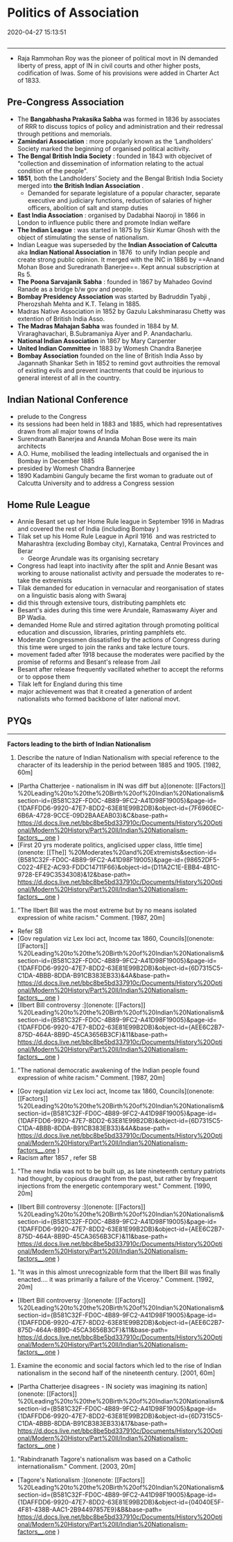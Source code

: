 # Politics of Association

2020-04-27 15:13:51

```toc
```

---

- Raja Rammohan Roy was the pioneer of political movt in IN demanded liberty of press, appt of IN in civil courts and other higher posts, codification of lwas. Some of his provisions were added in Charter Act of 1833.

## Pre-Congress Association

- The **Bangabhasha Prakasika Sabha** was formed in 1836 by associates of RRR to discuss topics of policy and administration and their redressal through petitions and memorials.
- **Zamindari Association** : more popularly known as the ‘Landholders’ Society marked the beginning of organised political acitivity.
- **The Bengal British India Society** : founded in 1843 with objecivet of “collection and dissemination of information relating to the actual condition of the people".
- **1851**, both the Landholders’ Society and the Bengal British India Society merged into **the British Indian Association** .
	- Demanded for separate legislature of a popular character, separate executive and judiciary functions, reduction of salaries of higher officers, abolition of salt and stamp duties
- **East India Association** : organised by Dadabhai Naoroji in 1866 in London to influence public there and promote Indian welfare
- **The Indian League** : was started in 1875 by Sisir Kumar Ghosh with the object of stimulating the sense of nationalism.
- Indian League was superseded by the **Indian Association of Calcutta** aka **Indian National Association** in 1876  to unify Indian people and create strong public opinion. It merged with the INC in 1886 by ==Anand Mohan Bose and Suredranath Banerjee==. Kept annual subscription at Rs 5.
- **The Poona Sarvajanik Sabha** : founded in 1867 by Mahadeo Govind Ranade as a bridge b/w gov and people.
- **Bombay Presidency Association** was started by Badruddin Tyabji , Pherozshah Mehta and K.T. Telang in 1885.
- Madras Native Association in 1852 by Gazulu Lakshminarasu Chetty was extention of British India Asso.
- **The Madras Mahajan Sabha** was founded in 1884 by M. Viraraghavachari, B.Subramaniya Aiyer and P. Anandacharlu.
- **National Indian Association** in 1867 by Mary Carpenter
- **United Indian Committee** in 1883 by Womesh Chandra Banerjee
- **Bombay Association** founded on the line of British India Asso by Jagannath Shankar Seth in 1852 to remind govt authroities the removal of existing evils and prevent inactments that could be injurious to general interest of all in the country.

## Indian National Conference

- prelude to the Congress
- its sessions had been held in 1883 and 1885, which had representatives drawn from all major towns of India
- Surendranath Banerjea and Ananda Mohan Bose were its main architects
- A.O. Hume, mobilised the leading intellectuals and organised the in Bombay in December 1885
- presided by Womesh Chandra Bannerjee
- 1890 Kadambini Ganguly became the first woman to graduate out of Calcutta University and to address a Congress session

## Home Rule League

- Annie Besant set up her Home Rule league in September 1916 in Madras and covered the rest of India (including Bombay )
- Tilak set up his Home Rule League in April 1916  and was restricted to Maharashtra (excluding Bombay city), Karnataka, Central Provinces and Berar
	- George Arundale was its organising secretary
- Congress had leapt into inactivity after the split and Annie Besant was working to arouse nationalist activity and persuade the moderates to re-take the extremists
- Tilak demanded for education in vernacular and reorganisation of states on a linguistic basis along with Swaraj
- did this through extensive tours, distributing pamphlets etc
- Besant's aides during this time were Arundale, Ramaswamy Aiyer and BP Wadia.
- demanded Home Rule and stirred agitation through promoting political education and discussion, libraries, printing pamphlets etc.
- Moderate Congressmen dissatisfied by the actions of Congress during this time were urged to join the ranks and take lecture tours.
- movement faded after 1918 because the moderates were pacified by the promise of reforms and Besant's release from Jail
- Besant after release frequently vacillated whether to accept the reforms or to oppose them
- Tilak left for England during this time
- major achievement was that it created a generation of ardent nationalists who formed backbone of later national movt.

## PYQs

---

**Factors leading to the birth of Indian Nationalism**

1. Describe the nature of Indian Nationalism with special reference to the character of its
leadership in the period between 1885 and 1905. [1982, 60m]
- [Partha Chatterjee - nationalism in IN was diff but a](onenote: [[Factors]] %20Leading%20to%20the%20Birth%20of%20Indian%20Nationalism&section-id={B581C32F-FD0C-4B89-9FC2-A41D98F19005}&page-id={1DAFFDD6-9920-47E7-8DD2-63E81E99B2DB}&object-id={7F6960EC-6B6A-4728-9CCE-09D2BAAEAB03}&C&base-path= <https://d.docs.live.net/bbc8be5bd337910c/Documents/History%20Optional/Modern%20History/Part%20II/Indian%20Nationalism-factors__.one> )
- [First 20 yrs moderate politics, anglicised upper class, little time](onenote: [[The]] %20Moderates%20and%20Extremists&section-id={B581C32F-FD0C-4B89-9FC2-A41D98F19005}&page-id={98652DF5-C022-4FE2-AC93-FDDC14711F66}&object-id={D11A2C1E-EBB4-4B1C-9728-EF49C3534308}&12&base-path= <https://d.docs.live.net/bbc8be5bd337910c/Documents/History%20Optional/Modern%20History/Part%20II/Indian%20Nationalism-factors__.one> )

1. "The Ilbert Bill was the most extreme but by no means isolated expression of white
racism." Comment. [1987, 20m]
- Refer SB
- [Gov regulation viz Lex loci act, Income tax 1860, Councils](onenote: [[Factors]] %20Leading%20to%20the%20Birth%20of%20Indian%20Nationalism&section-id={B581C32F-FD0C-4B89-9FC2-A41D98F19005}&page-id={1DAFFDD6-9920-47E7-8DD2-63E81E99B2DB}&object-id={6D7315C5-C1DA-4BBB-8DDA-B91CB383EB33}&4A&base-path= <https://d.docs.live.net/bbc8be5bd337910c/Documents/History%20Optional/Modern%20History/Part%20II/Indian%20Nationalism-factors__.one> )
- [Ilbert Bill controversy :](onenote: [[Factors]] %20Leading%20to%20the%20Birth%20of%20Indian%20Nationalism&section-id={B581C32F-FD0C-4B89-9FC2-A41D98F19005}&page-id={1DAFFDD6-9920-47E7-8DD2-63E81E99B2DB}&object-id={AEE6C2B7-875D-464A-8B9D-45CA3656B3CF}&11&base-path= <https://d.docs.live.net/bbc8be5bd337910c/Documents/History%20Optional/Modern%20History/Part%20II/Indian%20Nationalism-factors__.one> )

1. "The national democratic awakening of the Indian people found expression of white
racism." Comment. [1987, 20m]
- [Gov regulation viz Lex loci act, Income tax 1860, Councils](onenote: [[Factors]] %20Leading%20to%20the%20Birth%20of%20Indian%20Nationalism&section-id={B581C32F-FD0C-4B89-9FC2-A41D98F19005}&page-id={1DAFFDD6-9920-47E7-8DD2-63E81E99B2DB}&object-id={6D7315C5-C1DA-4BBB-8DDA-B91CB383EB33}&4A&base-path= <https://d.docs.live.net/bbc8be5bd337910c/Documents/History%20Optional/Modern%20History/Part%20II/Indian%20Nationalism-factors__.one> )
- Racism after 1857 , refer SB

1. "The new India was not to be built up, as late nineteenth century patriots had thought, by copious draught from the past, but rather by frequent injections from the energetic
contemporary west." Comment. [1990, 20m]
- [Ilbert Bill controversy :](onenote: [[Factors]] %20Leading%20to%20the%20Birth%20of%20Indian%20Nationalism&section-id={B581C32F-FD0C-4B89-9FC2-A41D98F19005}&page-id={1DAFFDD6-9920-47E7-8DD2-63E81E99B2DB}&object-id={AEE6C2B7-875D-464A-8B9D-45CA3656B3CF}&11&base-path= <https://d.docs.live.net/bbc8be5bd337910c/Documents/History%20Optional/Modern%20History/Part%20II/Indian%20Nationalism-factors__.one> )

1. "It was in this almost unrecognizable form that the Ilbert Bill was finally enacted…. it was
primarily a failure of the Viceroy." Comment. [1992, 20m]
- [Ilbert Bill controversy :](onenote: [[Factors]] %20Leading%20to%20the%20Birth%20of%20Indian%20Nationalism&section-id={B581C32F-FD0C-4B89-9FC2-A41D98F19005}&page-id={1DAFFDD6-9920-47E7-8DD2-63E81E99B2DB}&object-id={AEE6C2B7-875D-464A-8B9D-45CA3656B3CF}&11&base-path= <https://d.docs.live.net/bbc8be5bd337910c/Documents/History%20Optional/Modern%20History/Part%20II/Indian%20Nationalism-factors__.one> )

1. Examine the economic and social factors which led to the rise of Indian nationalism in the second half of the nineteenth century. [2001, 60m]
- [Partha Chatterjee disagrees - IN society was imagining its nation](onenote: [[Factors]] %20Leading%20to%20the%20Birth%20of%20Indian%20Nationalism&section-id={B581C32F-FD0C-4B89-9FC2-A41D98F19005}&page-id={1DAFFDD6-9920-47E7-8DD2-63E81E99B2DB}&object-id={6D7315C5-C1DA-4BBB-8DDA-B91CB383EB33}&17&base-path= <https://d.docs.live.net/bbc8be5bd337910c/Documents/History%20Optional/Modern%20History/Part%20II/Indian%20Nationalism-factors__.one> )

1. "Rabindranath Tagore's nationalism was based on a Catholic internationalism."
Comment. [2003, 20m]
- [Tagore's Nationalism :](onenote: [[Factors]] %20Leading%20to%20the%20Birth%20of%20Indian%20Nationalism&section-id={B581C32F-FD0C-4B89-9FC2-A41D98F19005}&page-id={1DAFFDD6-9920-47E7-8DD2-63E81E99B2DB}&object-id={04040E5F-4F81-438B-AAC1-2B94497857E9}&B&base-path= <https://d.docs.live.net/bbc8be5bd337910c/Documents/History%20Optional/Modern%20History/Part%20II/Indian%20Nationalism-factors__.one> )
